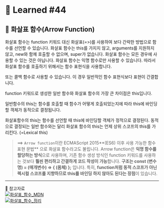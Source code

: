 # 🌟 Learned #44

## 🔶 화살표 함수(Arrow Function)

화살표 함수는 function 키워드 대신 화살표(=>)를 사용하여 보다 간략한 방법으로 함수를 선언할 수 있습니다.
화살표 함수는 this를 가지지 않고, arguments를 지원하지 않고, new와 함께 호출할 수 없으며, super가 없습니다.
화살표 함수는 모든 경우에 사용할 수 있는 것은 아닙니다.
화살표 함수는 익명 함수로만 사용할 수 있습니다. 따라서 화살표 함수를 호출하기 위해서는 함수 표현식을 사용합니다.

또는 콜백 함수로 사용할 수 있습니다. 이 경우 일반적인 함수 표현식보다 표현이 간결합니다.

function 키워드로 생성한 일반 함수와 화살표 함수의 가장 큰 차이점은 this입니다.

일반함수의 this는 함수를 호출할 때 함수가 어떻게 호출되었는지에 따라 this에 바인딩 할 객체가 동적으로 결정됩니다.

화살표함수의 this는 함수를 선언할 때 this에 바인딩할 객체가 정적으로 결정된다. 동적으로 결정되는 일반 함수와는 달리 화살표 함수의 this는 언제 상위 스코프의 this를 가리킨다. (=Lexical this)

> ==> `Arrow function`이란 ECMAScript 2015**(ES6) 이후 사용 가능한 함수 표현 문법** 으로 화살표 함수라고도 불립니다. Arrow function은 **익명 함수를 할당하는 방식**으로 사용하며, 기존 함수 생성 방식인 function 키워드를 사용하는 것보다 **훨씬 편리하고 간결하게 코드 작성이 가능**합니다. **구조는 const (변수명) = (매개변수) => { (몸체) };** 입니다. 특히, **function처럼 동적 스코프가 아닌 렉시컬 스코프를 지향하므로 this를 바인딩 하지 않아도 된다는 장점**이 있습니다.

---

💟 참고자료
<br>
[![화살표_함수_MDN](https://img.shields.io/badge/화살표_함수_MDN-E8E8E8.svg?style=for-the-badge&logo=화살표_함수_MDN&logoColor=white)](https://developer.mozilla.org/ko/docs/Web/JavaScript/Reference/Functions/Arrow_functions)
<br>
[![화살표_함수_정리](https://img.shields.io/badge/화살표_함수_정리-E8E8E8.svg?style=for-the-badge&logo=화살표_함수_정리&logoColor=white)](https://sewonzzang.tistory.com/21)
